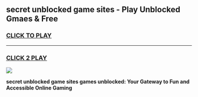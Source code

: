 
## secret unblocked game sites - Play Unblocked Gmaes & Free
<h3>
<a href="https://news.freeplayer.one?title=secret_unblocked_game_sites&ref=16F">CLICK TO PLAY</a></h3>
<hr>

<h3>
<a href="https://news.freeplayer.one?title=secret_unblocked_game_sites&ref=16F">CLICK 2 PLAY</a>
  
</h3>

<a href="https://news.freeplayer.one?title=secret_unblocked_game_sites&ref=16F/"><img src="https://clearcache.store/games.png"></a>


**secret unblocked game sites games unblocked: Your Gateway to Fun and Accessible Online Gaming**
